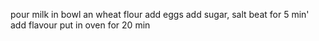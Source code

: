 pour milk in bowl 
an wheat flour
add eggs 
add sugar, salt
beat for 5 min'
add flavour 
put in oven for 20 min
